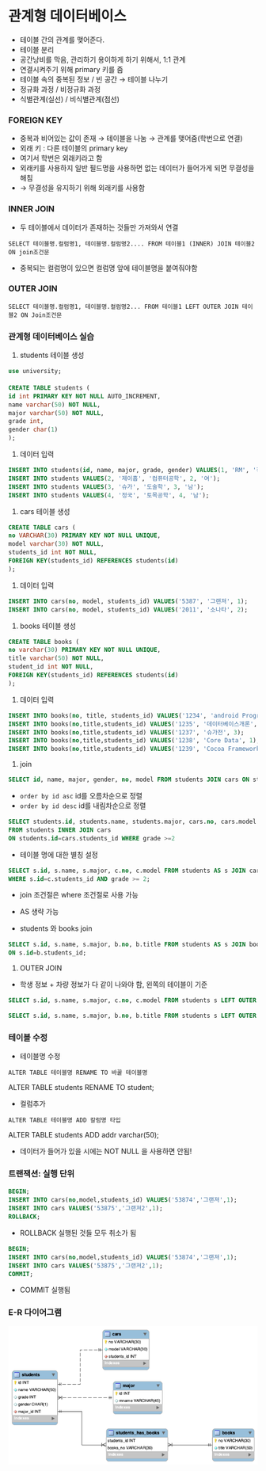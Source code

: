# 관계형 데이터베이스

- 테이블 간의 관계를 맺어준다.
- 테이블 분리
- 공간낭비를 막음, 관리하기 용이하게 하기 위해서, 1:1 관계
- 연결시켜주기 위해 primary 키를 줌
- 테이블 속의 중복된 정보 / 빈 공간 → 테이블 나누기
- 정규화 과정 / 비정규화 과정
- 식별관계(실선) / 비식별관계(점선)

### FOREIGN KEY

- 중복과 비어있는 값이 존재 → 테이블을 나눔 → 관계를 맺어줌(학번으로 연결)
- 외래 키 : 다른 테이블의 primary key
- 여기서 학번은 외래키라고 함
- 외래키를 사용하지 일반 필드명을 사용하면 없는 데이터가 들어가게 되면 무결성을 해침
- → 무결성을 유지하기 위해 외래키를 사용함

### INNER JOIN

- 두 테이블에서 데이터가 존재하는 것들만 가져와서 연결

`SELECT 테이블명.컬럼명1, 테이블명.컬럼명2.... FROM 테이블1 (INNER) JOIN 테이블2 ON join조건문`

- 중복되는 컬럼명이 있으면 컬럼명 앞에 테이블명을 붙여줘야함

### OUTER JOIN

`SELECT 테이블명.컬럼명1, 테이블명.컬럼명2... FROM 테이블1 LEFT OUTER JOIN 테이블2 ON Join조건문`

### 관계형 데이터베이스 실습

1. students 테이블 생성

```sql
use university;

CREATE TABLE students (
id int PRIMARY KEY NOT NULL AUTO_INCREMENT,
name varchar(50) NOT NULL,
major varchar(50) NOT NULL,
grade int,
gender char(1)
);
```

1. 데이터 입력

```sql
INSERT INTO students(id, name, major, grade, gender) VALUES(1, 'RM', '정보통신', 1, '남');
INSERT INTO students VALUES(2, '제이홉', '컴퓨터공학', 2, '여');
INSERT INTO students VALUES(3, '슈가', '도술학', 3, '남');
INSERT INTO students VALUES(4, '정국', '토목공학', 4, '남');
```

1. cars 테이블 생성

```sql
CREATE TABLE cars (
no VARCHAR(30) PRIMARY KEY NOT NULL UNIQUE,
model varchar(30) NOT NULL,
students_id int NOT NULL,
FOREIGN KEY(students_id) REFERENCES students(id)
);
```

1. 데이터 입력

```sql
INSERT INTO cars(no, model, students_id) VALUES('5387', '그랜져', 1);
INSERT INTO cars(no, model, students_id) VALUES('2011', '소나타', 2);
```

1. books 테이블 생성

```sql
CREATE TABLE books (
no varchar(30) PRIMARY KEY NOT NULL UNIQUE,
title varchar(50) NOT NULL,
student_id int NOT NULL,
FOREIGN KEY(students_id) REFERENCES students(id)
);
```

1. 데이터 입력

```sql
INSERT INTO books(no, title, students_id) VALUES('1234', 'android Progrademming', 1);
INSERT INTO books(no,title,students_id) VALUES('1235', '데이터베이스개론', 2); 
INSERT INTO books(no,title,students_id) VALUES('1237', '슈가전', 3);
INSERT INTO books(no,title,students_id) VALUES('1238', 'Core Data', 1);
INSERT INTO books(no,title,students_id) VALUES('1239', 'Cocoa Framework', 1);
```

1. join

```sql
SELECT id, name, major, gender, no, model FROM students JOIN cars ON students.id = cars.students_id;
```


- `order by id asc` id를 오름차순으로 정렬
- `order by id desc` id를 내림차순으로 정렬

```sql
SELECT students.id, students.name, students.major, cars.no, cars.model
FROM students INNER JOIN cars
ON students.id=cars.students_id WHERE grade >=2
```


- 테이블 명에 대한 별칭 설정

```sql
SELECT s.id, s.name, s.major, c.no, c.model FROM students AS s JOIN cars AS c 
WHERE s.id=c.students_id AND grade >= 2;
```

- join 조건절은 where 조건절로 사용 가능

- AS 생략 가능

- students 와 books join

```sql
SELECT s.id, s.name, s.major, b.no, b.title FROM students AS s JOIN books AS b
ON s.id=b.students_id;
```


1. OUTER JOIN
- 학생 정보 + 차량 정보가 다 같이 나와야 함, 왼쪽의 테이블이 기준

```sql
SELECT s.id, s.name, s.major, c.no, c.model FROM students s LEFT OUTER JOIN cars c ON s.id=c.students_id;
```


```sql
SELECT s.id, s.name, s.major, b.no, b.title FROM students s LEFT OUTER JOIN books b ON s.id=b.students_id;
```


### 테이블 수정

- 테이블명 수정

`ALTER TABLE 테이블명 RENAME TO 바꿀 테이블명`

ALTER TABLE students RENAME TO student;

- 컬럼추가

`ALTER TABLE 테이블명 ADD 칼럼명 타입`

ALTER TABLE students ADD addr varchar(50);

- 데이터가 들어가 있을 시에는 NOT NULL 을 사용하면 안됨!

### 트랜잭션: 실행 단위

```sql
BEGIN;
INSERT INTO cars(no,model,students_id) VALUES('53874','그랜져',1);
INSERT INTO cars VALUES('53875','그랜져2',1); 
ROLLBACK;
```

- ROLLBACK 실행된 것들 모두 취소가 됨

```sql
BEGIN;
INSERT INTO cars(no,model,students_id) VALUES('53874','그랜져',1);
INSERT INTO cars VALUES('53875','그랜져2',1); 
COMMIT;
```

- COMMIT 실행됨

### E-R 다이어그램

![school2.png](https://github.com/hyeji-K/Cloud_AI_MobileiOS_Course/blob/master/Daily_Study/image/erd.png)

